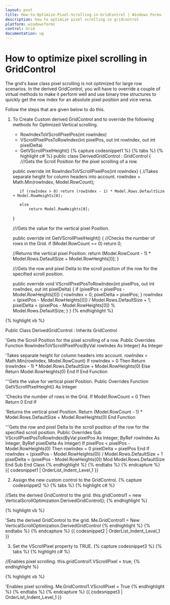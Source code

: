 ```yaml
---
layout: post
title: How-to-Optimize-Pixel-Scrolling-in-GridControl | Windows Forms | Syncfusion
description: how to optimize pixel scrolling in gridcontrol
platform: windowsforms
control: Grid
documentation: ug
---
```


# How to optimize pixel scrolling in GridControl

The grid's base class pixel scrolling is not optimized for large row scenarios. In the derived GridControl, you will have to override a couple of virtual methods to make it perform well and use binary tree structures to quickly get the row index for an absolute pixel position and vice versa.

Follow the steps that are given below to do this.

1. To Create Custom derived GridControl and to override the following methods for Optimized Vertical scrolling.

   * RowIndexToVScrollPixelPos(int rowIndex)
   * VScrollPixelPosToRowIndex(int pixelPos, out int rowIndex, out int pixelDelta)
   * GetVScrollPixelHeight()
{% capture codesnippet1 %}
{% tabs %}
{% highlight c# %}
public class DerivedGridControl : GridControl 
{
    ///Gets the Scroll Position for the pixel scrolling of a row. 
    
    public override int RowIndexToVScrollPixelPos(int rowIndex) 
   { 
		//Takes separate height for column headers into account. 
		  rowIndex = Math.Min(rowIndex, Model.RowCount); 

		  if (rowIndex > 0) return (rowIndex - 1) * Model.Rows.DefaultSize + Model.RowHeights[0]; 

		  else 
			  return Model.RowHeights[0]; 
	}

	///Gets the value for the vertical pixel Position. 

	public override int GetVScrollPixelHeight() 
	{ 
	//Checks the number of rows in the Grid.
    if (Model.RowCount == 0) return 0; 

	//Returns the vertical pixel Position. 
    return (Model.RowCount - 1) * Model.Rows.DefaultSize + Model.RowHeights[0]; 
	 }

	///Gets the row and pixel Delta to the scroll position of the row for the specified scroll position. 

   public override void VScrollPixelPosToRowIndex(int pixelPos, out int rowIndex, out int pixelDelta) 
   { 
		if (pixelPos < pixelPos - Model.RowHeights[0]) 
		{ 
			 rowIndex = 0; pixelDelta = pixelPos; 
		} 
		rowIndex = (pixelPos - Model.RowHeights[0]) / Model.Rows.DefaultSize + 1; pixelDelta = (pixelPos - Model.RowHeights[0]) %                 Model.Rows.DefaultSize; 
    } 
}
{% endhighlight %}
 
{% highlight vb %}  

Public Class DerivedGridControl : Inherits GridControl

'Gets the Scroll Position for the pixel scrolling of a row.
Public Overrides Function RowIndexToVScrollPixelPos(ByVal rowIndex As Integer) As Integer

'Takes separate height for column headers into account.
rowIndex = Math.Min(rowIndex, Model.RowCount)
If rowIndex > 0 Then
Return (rowIndex - 1) * Model.Rows.DefaultSize + 
Model.RowHeights(0)
Else
Return Model.RowHeights(0)
End If
End Function

'''Gets the value for vertical pixel Position.
Public Overrides Function GetVScrollPixelHeight() As Integer

'Checks the number of rows in the Grid.
If Model.RowCount = 0 Then
Return 0
End If

'Returns the vertical pixel Position.
Return (Model.RowCount - 1) * Model.Rows.DefaultSize + 
Model.RowHeights(0)
End Function

'''Gets the row and pixel Delta to the scroll position of the row for the specified scroll position.
Public Overrides Sub VScrollPixelPosToRowIndex(ByVal pixelPos As 
Integer, ByRef rowIndex As 
Integer, ByRef pixelDelta As Integer)
If pixelPos < pixelPos - Model.RowHeights(0) Then
rowIndex = 0
pixelDelta = pixelPos
End If
rowIndex = (pixelPos - Model.RowHeights(0)) / 
Model.Rows.DefaultSize + 1
pixelDelta = (pixelPos - Model.RowHeights(0)) Mod 
Model.Rows.DefaultSize
End Sub
End Class
{% endhighlight %}
{% endtabs %}
{% endcapture %}
{{ codesnippet1 | OrderList_Indent_Level_1 }}

2. Assign the new custom control to the GridControl.
{% capture codesnippet2 %}
{% tabs %}
{% highlight c# %}
				
//Sets the derived GridControl to the grid.
this.gridControl1 = new VerticalScrollOptimization.DerivedGridControl();
{% endhighlight %}

{% highlight vb %}

'Sets the derived GridControl to the grid.
Me.GridControl1 = New VerticalScrollOptimization.DerivedGridControl
{% endhighlight %} 
{% endtabs %}
{% endcapture %}
{{ codesnippet2 | OrderList_Indent_Level_1 }}

3. Set the VScrollPixel property to TRUE.
{% capture codesnippet3 %}
{% tabs %}
{% highlight c# %}

//Enables pixel scrolling.
this.gridControl1.VScrollPixel = true;
{% endhighlight %}

{% highlight vb %}

'Enables pixel scrolling.
Me.GridControl1.VScrollPixel = True
{% endhighlight %}
{% endtabs %}
{% endcapture %}
{{ codesnippet3 | OrderList_Indent_Level_1 }}
   